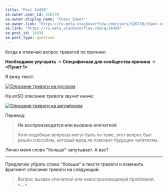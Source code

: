 ```yaml
---
title: "Post 14439"
se.owner.user_id: 526739
se.owner.display_name: "Chaos_Sower"
se.owner.link: "https://ru.meta.stackoverflow.com/users/526739/chaos-sower"
se.link: "https://ru.meta.stackoverflow.com/q/14439"
se.post_id: 14439
se.post_type: question
---
```

<p>Когда я отмечаю вопрос тревогой по причине:</p>
<p><strong>Необходимо улучшить</strong> → <strong>Специфичная для сообщества причина</strong> → <strong>&lt;Пункт 1&gt;</strong></p>
<p>Я вижу текст:</p>
<p><a href="https://i.sstatic.net/O7gQAm18.png" rel="nofollow noreferrer"><img src="https://i.sstatic.net/O7gQAm18.png" alt="Описание тревоги на русском" /></a></p>
<p>На enSO описание тревоги звучит иначе:</p>
<p><a href="https://i.sstatic.net/fzaPfez6.png" rel="nofollow noreferrer"><img src="https://i.sstatic.net/fzaPfez6.png" alt="Описание тревоги на английском" /></a></p>
<p>Перевод:</p>
<blockquote>
<p><strong>Не воспроизводится или вызвано опечаткой</strong></p>
<p>Хотя подобные вопросы могут быть по теме, этот вопрос был решён способом, который вряд ли поможет будущим читателям.</p>
</blockquote>
<p>Лично меня слово &quot;больше&quot; запутывает. А вас?</p>
<hr />
<p>Предлагаю убрать слово &quot;больше&quot; в тексте тревоги и изменить фрагмент описания тревоги на следующий:</p>
<blockquote>
<p>Вопрос вызван опечаткой или невоспроизводимой проблемой. &lt;...&gt;</p>
</blockquote>
